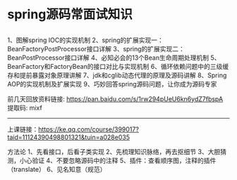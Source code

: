 # spring源码常面试知识

## 
1、图解spring IOC的实现机制
2、spring的扩展实现一：BeanFactoryPostProcessor接口详解
3、spring的扩展实现二：BeanPostProcessor接口详解
4、必知必会的13个Bean生命周期处理机制
5、BeanFactory和FactoryBean的接口对比与实现机制
6、循环依赖问题中的三级缓存和提前暴露对象原理讲解
7、jdk和cglib动态代理的原理及源码讲解
8、Spring AOP的实现机制及扩展实现
9、巧妙回答spring源码问题，让你成为源码专家

前几天回放资料链接: https://pan.baidu.com/s/1rw294pUeU6kn6ydZ7fbspA 提取码: mixf 

--------------------------------
上课链接：https://ke.qq.com/course/399017?taid=11124390498801321&tuin=a028e035




方法论
1、先看接口，后看子类实现
2、先梳理知识脉络，再去抠细节
3、大胆猜测，小心验证
4、不要忽略源码中的注释
5、插件：查看顺序图，注释的插件（translate）
6、见名知意（规范）
